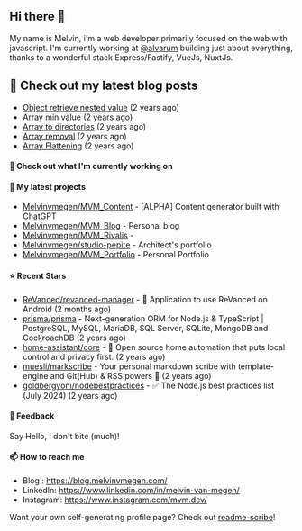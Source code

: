 ## Hi there 👋

My name is Melvin, i'm a web developer primarily focused on the web with javascript.
I'm currently working at [@alvarum](https://alvarum.com/) building just about everything, thanks to a wonderful stack Express/Fastify, VueJs, NuxtJs.

## 📜 Check out my latest blog posts

- [Object retrieve nested value](https://blog.melvinvmegen.com/snippets/object-nested-value) (2 years ago)
- [Array min value](https://blog.melvinvmegen.com/snippets/array-min-value) (2 years ago)
- [Array to directories](https://blog.melvinvmegen.com/snippets/array-directories) (2 years ago)
- [Array removal](https://blog.melvinvmegen.com/snippets/array-removal) (2 years ago)
- [Array Flattening](https://blog.melvinvmegen.com/snippets/flatten-array) (2 years ago)

#### 👷 Check out what I'm currently working on


#### 🌱 My latest projects

- [Melvinvmegen/MVM_Content](https://github.com/Melvinvmegen/MVM_Content) - [ALPHA] Content generator built with ChatGPT
- [Melvinvmegen/MVM_Blog](https://github.com/Melvinvmegen/MVM_Blog) - Personal blog
- [Melvinvmegen/MVM_Rivalis](https://github.com/Melvinvmegen/MVM_Rivalis) - 
- [Melvinvmegen/studio-pepite](https://github.com/Melvinvmegen/studio-pepite) - Architect&#39;s portfolio
- [Melvinvmegen/MVM_Portfolio](https://github.com/Melvinvmegen/MVM_Portfolio) - Personal Portfolio

#### ⭐ Recent Stars

- [ReVanced/revanced-manager](https://github.com/ReVanced/revanced-manager) - 💊 Application to use ReVanced on Android  (2 months ago)
- [prisma/prisma](https://github.com/prisma/prisma) - Next-generation ORM for Node.js &amp; TypeScript | PostgreSQL, MySQL, MariaDB, SQL Server, SQLite, MongoDB and CockroachDB (2 years ago)
- [home-assistant/core](https://github.com/home-assistant/core) - :house_with_garden: Open source home automation that puts local control and privacy first. (2 years ago)
- [muesli/markscribe](https://github.com/muesli/markscribe) - Your personal markdown scribe with template-engine and Git(Hub) &amp; RSS powers 📜 (2 years ago)
- [goldbergyoni/nodebestpractices](https://github.com/goldbergyoni/nodebestpractices) - :white_check_mark:  The Node.js best practices list (July 2024) (2 years ago)

#### 💬 Feedback

Say Hello, I don't bite (much)!

#### 📫 How to reach me

- Blog : https://blog.melvinvmegen.com/
- LinkedIn: https://www.linkedin.com/in/melvin-van-megen/
- Instagram: https://www.instagram.com/mvm.dev/

Want your own self-generating profile page? Check out [readme-scribe](https://github.com/muesli/readme-scribe)!
